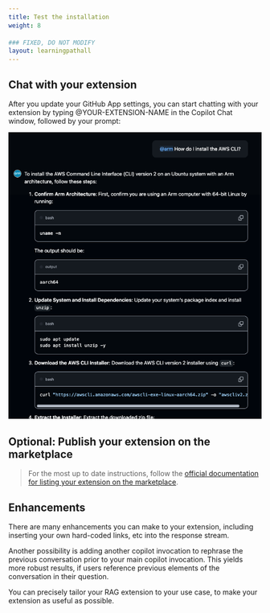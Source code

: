 ```yaml
---
title: Test the installation
weight: 8

### FIXED, DO NOT MODIFY
layout: learningpathall
---
```


## Chat with your extension

After you update your GitHub App settings, you can start chatting with your extension by typing @YOUR-EXTENSION-NAME in the Copilot Chat window, followed by your prompt:

![Test the extension](images/extension-test.png)


## Optional: Publish your extension on the marketplace

> For the most up to date instructions, follow the [official documentation for listing your extension on the marketplace](https://docs.github.com/en/copilot/building-copilot-extensions/managing-the-availability-of-your-copilot-extension#listing-your-copilot-extension-on-the-github-marketplace).

## Enhancements

There are many enhancements you can make to your extension, including inserting your own hard-coded links, etc into the response stream.

Another possibility is adding another copilot invocation to rephrase the previous conversation prior to your main copilot invocation. This yields more robust results, if users reference previous elements of the conversation in their question.

You can precisely tailor your RAG extension to your use case, to make your extension as useful as possible.